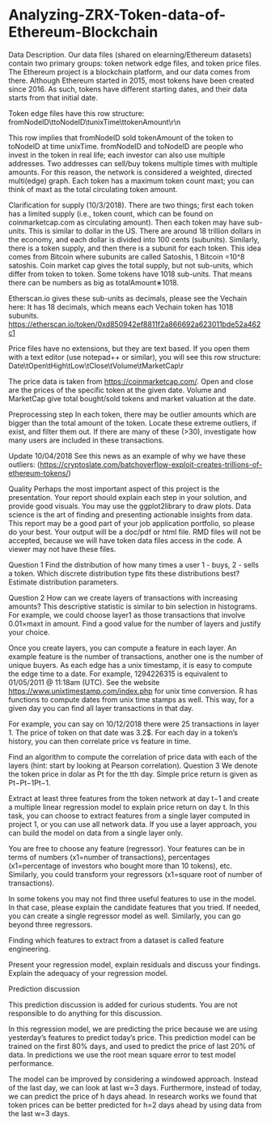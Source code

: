 # Analyzing-ZRX-Token-data-of-Ethereum-Blockchain
Data Description.
Our data files (shared on elearning/Ethereum datasets) contain two primary groups: token network edge files, and token price files. The Ethereum project is a blockchain platform, and our data comes from there. Although Ethereum started in 2015, most tokens have been created since 2016. As such, tokens have different starting dates, and their data starts from that initial date.

Token edge files have this row structure: fromNodeID\ttoNodeID\tunixTime\ttokenAmount\r\n

This row implies that fromNodeID sold tokenAmount of the token to toNodeID at time unixTime. fromNodeID and toNodeID are people who invest in the token in real life; each investor can also use multiple addresses. Two addresses can sell/buy tokens multiple times with multiple amounts. For this reason, the network is considered a weighted, directed multi(edge) graph. Each token has a maximum token count maxt; you can think of maxt as the total circulating token amount.

Clarification for supply (10/3/2018). There are two things; first each token has a limited supply (i.e., token count, which can be found on coinmarketcap.com as circulating amount). Then each token may have sub-units. This is similar to dollar in the US. There are around 18 trillion dollars in the economy, and each dollar is divided into 100 cents (subunits). Similarly, there is a token supply, and then there is a subunit for each token. This idea comes from Bitcoin where subunits are called Satoshis, 1 Bitcoin =10^8 satoshis. Coin market cap gives the total supply, but not sub-units, which differ from token to token. Some tokens have 1018 sub-units. That means there can be numbers as big as totalAmount∗1018.

Etherscan.io gives these sub-units as decimals, please see the Vechain here: It has 18 decimals, which means each Vechain token has 1018 subunits. https://etherscan.io/token/0xd850942ef8811f2a866692a623011bde52a462c1

Price files have no extensions, but they are text based. If you open them with a text editor (use notepad++ or similar), you will see this row structure: Date\tOpen\tHigh\tLow\tClose\tVolume\tMarketCap\r

The price data is taken from https://coinmarketcap.com/. Open and close are the prices of the specific token at the given date. Volume and MarketCap give total bought/sold tokens and market valuation at the date.


Preprocessing step
In each token, there may be outlier amounts which are bigger than the total amount of the token. Locate these extreme outliers, if exist, and filter them out. If there are many of these (>30), investigate how many users are included in these transactions.

Update 10/04/2018 See this news as an example of why we have these outliers: (https://cryptoslate.com/batchoverflow-exploit-creates-trillions-of-ethereum-tokens/)

Quality
Perhaps the most important aspect of this project is the presentation. Your report should explain each step in your solution, and provide good visuals. You may use the ggplot2library to draw plots. Data science is the art of finding and presenting actionable insights from data. This report may be a good part of your job application portfolio, so please do your best. Your output will be a doc/pdf or html file. RMD files will not be accepted, because we will have token data files access in the code. A viewer may not have these files.

Question 1 
Find the distribution of how many times a user 1 - buys, 2 - sells a token. Which discrete distribution type fits these distributions best? Estimate distribution parameters.

Question 2
How can we create layers of transactions with increasing amounts? This descriptive statistic is similar to bin selection in histograms. For example, we could choose layer1 as those transactions that involve 0.01×maxt in amount. Find a good value for the number of layers and justify your choice.

Once you create layers, you can compute a feature in each layer. An example feature is the number of transactions, another one is the number of unique buyers. As each edge has a unix timestamp, it is easy to compute the edge time to a date. For example, 1294226315 is equivalent to 01/05/2011 @ 11:18am (UTC). See the website https://www.unixtimestamp.com/index.php for unix time conversion. R has functions to compute dates from unix time stamps as well. This way, for a given day you can find all layer transactions in that day.

For example, you can say on 10/12/2018 there were 25 transactions in layer 1. The price of token on that date was 3.2$. For each day in a token’s history, you can then correlate price vs feature in time.

Find an algorithm to compute the correlation of price data with each of the layers (hint: start by looking at Pearson correlation).
Question 3
We denote the token price in dolar as Pt for the tth day. Simple price return is given as Pt−Pt−1Pt−1.

Extract at least three features from the token network at day t−1 and create a multiple linear regression model to explain price return on day t. In this task, you can choose to extract features from a single layer computed in project 1, or you can use all network data. If you use a layer approach, you can build the model on data from a single layer only.

You are free to choose any feature (regressor). Your features can be in terms of numbers (x1=number of transactions), percentages (x1=percentage of investors who bought more than 10 tokens), etc. Similarly, you could transform your regressors (x1=square root of number of transactions).

In some tokens you may not find three useful features to use in the model. In that case, please explain the candidate features that you tried. If needed, you can create a single regressor model as well. Similarly, you can go beyond three regressors.

Finding which features to extract from a dataset is called feature engineering.

Present your regression model, explain residuals and discuss your findings. Explain the adequacy of your regression model.

Prediction discussion

This prediction discussion is added for curious students. You are not responsible to do anything for this discussion.

In this regression model, we are predicting the price because we are using yesterday’s features to predict today’s price. This prediction model can be trained on the first 80% days, and used to predict the price of last 20% of data. In predictions we use the root mean square error to test model performance.

The model can be improved by considering a windowed approach. Instead of the last day, we can look at last w=3 days. Furthermore, instead of today, we can predict the price of h days ahead. In research works we found that token prices can be better predicted for h=2 days ahead by using data from the last w=3 days.

